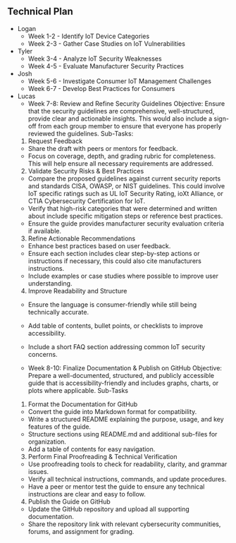 ## Technical Plan

- Logan
  - Week 1-2 - Identify IoT Device Categories
  - Week 2-3 - Gather Case Studies on IoT Vulnerabilities
- Tyler
  - Week 3-4 - Analyze IoT Security Weaknesses
  - Week 4-5 - Evaluate Manufacturer Security Practices
- Josh
  - Week 5-6 - Investigate Consumer IoT Management Challenges
  - Week 6-7 - Develop Best Practices for Consumers
- Lucas
  - Week 7-8: Review and Refine Security Guidelines
Objective: Ensure that the security guidelines are comprehensive, well-structured, provide clear and actionable insights. This would also include a sign-off from each group member to ensure that everyone has properly reviewed the guidelines. 
  Sub-Tasks:
  1.	Request Feedback
    - Share the draft with peers or mentors for feedback.
    - Focus on coverage, depth, and grading rubric for completeness. This will help ensure all necessary requirements are addressed. 
  2.	Validate Security Risks & Best Practices
    - Compare the proposed guidelines against current security reports and standards CISA, OWASP, or NIST guidelines. This could involve IoT specific ratings such as UL IoT Security Rating, ioXt Alliance, or CTIA Cybersecurity Certification for IoT. 
    - Verify that high-risk categories that were determined and written about include specific mitigation steps or reference best practices.
    - Ensure the guide provides manufacturer security evaluation criteria if available.
  3.	Refine Actionable Recommendations
    - Enhance best practices based on user feedback.
    - Ensure each section includes clear step-by-step actions or instructions if necessary, this could also cite manufacturers instructions. 
    - Include examples or case studies where possible to improve user understanding.
  4.	Improve Readability and Structure
    - Ensure the language is consumer-friendly while still being technically accurate.
    - Add table of contents, bullet points, or checklists to improve accessibility.
    - Include a short FAQ section addressing common IoT security concerns.

  - Week 8-10: Finalize Documentation & Publish on GitHub
Objective: Prepare a well-documented, structured, and publicly accessible guide that is accessibility-friendly and includes graphs, charts, or plots where applicable.
  Sub-Tasks
  1. Format the Documentation for GitHub
    - Convert the guide into Markdown format for compatibility.
    - Write a structured README explaining the purpose, usage, and key features of the guide.
    - Structure sections using README.md and additional sub-files for organization.
    - Add a table of contents for easy navigation.
  3. Perform Final Proofreading & Technical Verification
    - Use proofreading tools to check for readability, clarity, and grammar issues.
    - Verify all technical instructions, commands, and update procedures.
    - Have a peer or mentor test the guide to ensure any technical instructions are clear and easy to follow.
  4. Publish the Guide on GitHub
    - Update the GitHub repository and upload all supporting documentation.
    - Share the repository link with relevant cybersecurity communities, forums, and assignment for grading. 
